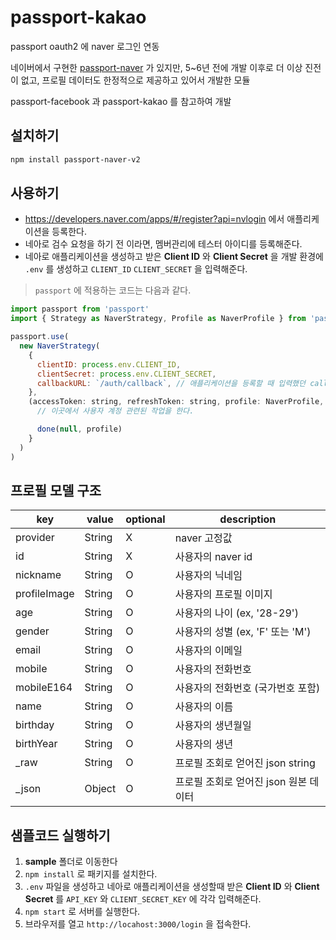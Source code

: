 # passport-kakao

passport oauth2 에 naver 로그인 연동

네이버에서 구현한 [passport-naver](https://github.com/naver/passport-naver) 가 있지만, 5~6년 전에 개발 이후로 더 이상 진전이 없고, 프로필 데이터도 한정적으로 제공하고 있어서 개발한 모듈

passport-facebook 과 passport-kakao 를 참고하여 개발

## 설치하기

```sh
npm install passport-naver-v2
```

## 사용하기

- https://developers.naver.com/apps/#/register?api=nvlogin 에서 애플리케이션을 등록한다.
- 네아로 검수 요청을 하기 전 이라면, 멤버관리에 테스터 아이디를 등록해준다.
- 네아로 애플리케이션을 생성하고 받은 **Client ID** 와 **Client Secret** 을 개발 환경에 `.env` 를 생성하고 `CLIENT_ID` `CLIENT_SECRET` 을 입력해준다.

> `passport` 에 적용하는 코드는 다음과 같다.

```javascript
import passport from 'passport'
import { Strategy as NaverStrategy, Profile as NaverProfile } from 'passport-naver-v2'

passport.use(
  new NaverStrategy(
    {
      clientID: process.env.CLIENT_ID,
      clientSecret: process.env.CLIENT_SECRET,
      callbackURL: `/auth/callback`, // 애플리케이션을 등록할 때 입력했던 callbackURL 을 입력해준다.
    },
    (accessToken: string, refreshToken: string, profile: NaverProfile, done: any) => {
      // 이곳에서 사용자 계정 관련된 작업을 한다.

      done(null, profile)
    }
  )
)
```

## 프로필 모델 구조

| key          | value  | optional | description                           |
| ------------ | ------ | -------- | ------------------------------------- |
| provider     | String | X        | naver 고정값                          |
| id           | String | X        | 사용자의 naver id                     |
| nickname     | String | O        | 사용자의 닉네임                       |
| profileImage | String | O        | 사용자의 프로필 이미지                |
| age          | String | O        | 사용자의 나이 (ex, '28-29')           |
| gender       | String | O        | 사용자의 성별 (ex, 'F' 또는 'M')      |
| email        | String | O        | 사용자의 이메일                       |
| mobile       | String | O        | 사용자의 전화번호                     |
| mobileE164   | String | O        | 사용자의 전화번호 (국가번호 포함)     |
| name         | String | O        | 사용자의 이름                         |
| birthday     | String | O        | 사용자의 생년월일                     |
| birthYear    | String | O        | 사용자의 생년                         |
| \_raw        | String | O        | 프로필 조회로 얻어진 json string      |
| \_json       | Object | O        | 프로필 조회로 얻어진 json 원본 데이터 |

## 샘플코드 실행하기

1. **sample** 폴더로 이동한다
2. `npm install` 로 패키지를 설치한다.
3. `.env` 파일을 생성하고 네아로 애플리케이션을 생성할때 받은 **Client ID** 와 **Client Secret** 를 `API_KEY` 와 `CLIENT_SECRET_KEY` 에 각각 입력해준다.
4. `npm start` 로 서버를 실행한다.
5. 브라우저를 열고 `http://locahost:3000/login` 을 접속한다.
